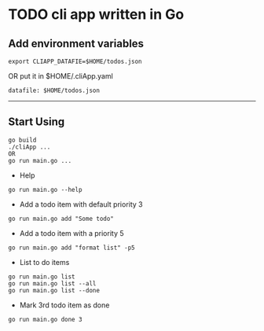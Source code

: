 # TODO cli app written in Go

## Add environment variables

```console
export CLIAPP_DATAFIE=$HOME/todos.json
```

OR put it in $HOME/.cliApp.yaml

```console
datafile: $HOME/todos.json
```

---

## Start Using

```console
go build
./cliApp ...
OR
go run main.go ...
```

- Help

```console
go run main.go --help
```

- Add a todo item with default priority 3

```console
go run main.go add "Some todo"
```

- Add a todo item with a priority 5

```console
go run main.go add "format list" -p5
```

- List to do items

```console
go run main.go list
go run main.go list --all
go run main.go list --done
```

- Mark 3rd todo item as done

```console
go run main.go done 3
```
